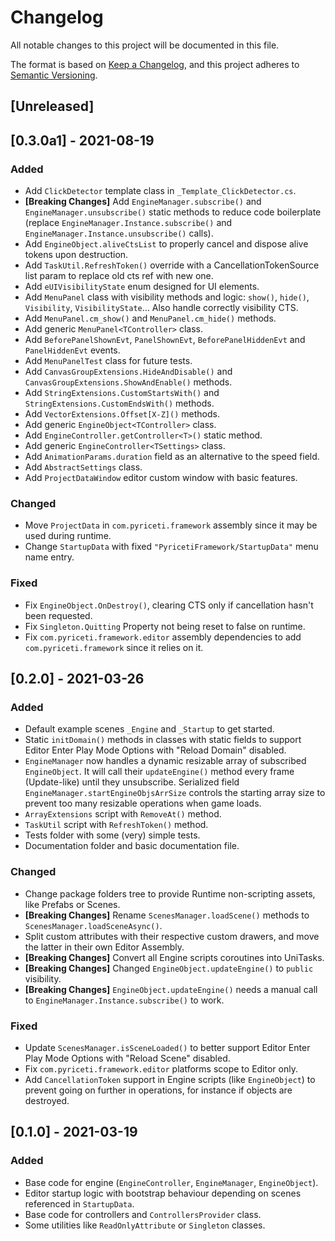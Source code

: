 ﻿# Changelog
All notable changes to this project will be documented in this file.

The format is based on [Keep a Changelog](https://keepachangelog.com/en/1.0.0/),
and this project adheres to [Semantic Versioning](https://semver.org/spec/v2.0.0.html).

## [Unreleased]

## [0.3.0a1] - 2021-08-19
### Added
- Add `ClickDetector` template class in `_Template_ClickDetector.cs`.
- **\[Breaking Changes\]** Add `EngineManager.subscribe()` and `EngineManager.unsubscribe()` static methods to
  reduce code boilerplate (replace `EngineManager.Instance.subscribe()` and `EngineManager.Instance.unsubscribe()`
  calls).
- Add `EngineObject.aliveCtsList` to properly cancel and dispose alive tokens upon destruction.
- Add `TaskUtil.RefreshToken()` override with a CancellationTokenSource list param to replace old cts ref with new one.
- Add `eUIVisibilityState` enum designed for UI elements.
- Add `MenuPanel` class with visibility methods and logic: `show()`, `hide()`, `Visibility`, `VisibilityState`… Also handle correctly visibility CTS.
- Add `MenuPanel.cm_show()` and `MenuPanel.cm_hide()` methods.
- Add generic `MenuPanel<TController>` class.
- Add `BeforePanelShownEvt`, `PanelShownEvt`, `BeforePanelHiddenEvt` and `PanelHiddenEvt` events.
- Add `MenuPanelTest` class for future tests.
- Add `CanvasGroupExtensions.HideAndDisable()` and `CanvasGroupExtensions.ShowAndEnable()` methods.
- Add `StringExtensions.CustomStartsWith()` and `StringExtensions.CustomEndsWith()` methods.
- Add `VectorExtensions.Offset[X-Z]()` methods.
- Add generic `EngineObject<TController>` class.
- Add `EngineController.getController<T>()` static method.
- Add generic `EngineController<TSettings>` class. 
- Add `AnimationParams.duration` field as an alternative to the speed field.
- Add `AbstractSettings` class.
- Add `ProjectDataWindow` editor custom window with basic features.

### Changed
- Move `ProjectData` in `com.pyriceti.framework` assembly since it may be used during runtime.
- Change `StartupData` with fixed `"PyricetiFramework/StartupData"` menu name entry. 

### Fixed
- Fix `EngineObject.OnDestroy()`, clearing CTS only if cancellation hasn't been requested.
- Fix `Singleton.Quitting` Property not being reset to false on runtime.
- Fix `com.pyriceti.framework.editor` assembly dependencies to add `com.pyriceti.framework` since it relies on it.

## [0.2.0] - 2021-03-26
### Added
- Default example scenes `_Engine` and `_Startup` to get started.
- Static `initDomain()` methods in classes with static fields to support Editor Enter Play Mode Options with "Reload Domain" disabled.
- `EngineManager` now handles a dynamic resizable array of subscribed `EngineObject`. It will call their `updateEngine()` method every frame (Update-like) until they unsubscribe.
  Serialized field `EngineManager.startEngineObjsArrSize` controls the starting array size to prevent too many resizable operations when game loads.
- `ArrayExtensions` script with `RemoveAt()` method.
- `TaskUtil` script with `RefreshToken()` method.
- Tests folder with some (very) simple tests.
- Documentation folder and basic documentation file.

### Changed
- Change package folders tree to provide Runtime non-scripting assets, like Prefabs or Scenes.
- **\[Breaking Changes\]** Rename `ScenesManager.loadScene()` methods to `ScenesManager.loadSceneAsync()`.
- Split custom attributes with their respective custom drawers, and move the latter in their own Editor Assembly.
- **\[Breaking Changes\]** Convert all Engine scripts coroutines into UniTasks.
- **\[Breaking Changes\]** Changed `EngineObject.updateEngine()` to `public` visibility.
- **\[Breaking Changes\]** `EngineObject.updateEngine()` needs a manual call to `EngineManager.Instance.subscribe()` to work.

### Fixed
- Update `ScenesManager.isSceneLoaded()` to better support Editor Enter Play Mode Options with "Reload Scene" disabled.
- Fix `com.pyriceti.framework.editor` platforms scope to Editor only.
- Add `CancellationToken` support in Engine scripts (like `EngineObject`) to prevent going on further in operations, for instance if objects are destroyed.

## [0.1.0] - 2021-03-19
### Added
- Base code for engine (`EngineController`, `EngineManager`, `EngineObject`).
- Editor startup logic with bootstrap behaviour depending on scenes referenced in `StartupData`.
- Base code for controllers and `ControllersProvider` class.
- Some utilities like `ReadOnlyAttribute` or `Singleton` classes.
